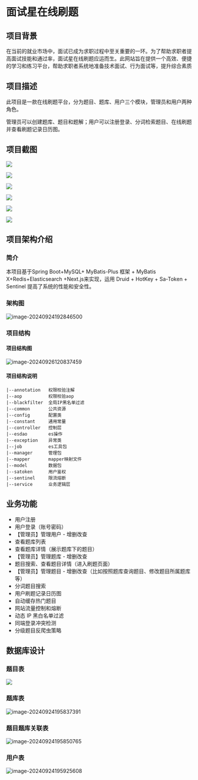# 面试星在线刷题

## 项目背景

在当前的就业市场中，面试已成为求职过程中至关重要的一环。为了帮助求职者提高面试技能和通过率，面试星在线刷题应运而生。此网站旨在提供一个高效、便捷的学习和练习平台，帮助求职者系统地准备技术面试、行为面试等，提升综合素质

## 项目描述

此项目是一款在线刷题平台，分为题目、题库、用户三个模块，管理员和用户两种角色。

管理员可以创建题库、题目和题解；用户可以注册登录、分词检索题目、在线刷题并查看刷题记录日历图。

## 项目截图

![](C:\Users\dell\Desktop\微信截图_20240926120133.png)



![](C:\Users\dell\Desktop\微信截图_20240926120222.png)



![](C:\Users\dell\Desktop\微信截图_20240926120310.png)

![](C:\Users\dell\Desktop\微信截图_20240926120338.png)



![](C:\Users\dell\Desktop\微信截图_20240926120710.png)





![](C:\Users\dell\Desktop\微信截图_20240926120553.png)

## 项目架构介绍

### 简介

本项目基于Spring Boot+MySQL\+ MyBatis-Plus 框架 + MyBatis X+Redis+Elasticsearch +Next.js来实现，运用 Druid + HotKey + Sa-Token + Sentinel 提高了系统的性能和安全性。

### 架构图

![image-20240924192846500](C:\Users\dell\AppData\Roaming\Typora\typora-user-images\image-20240924192846500.png)

### 项目结构

#### 项目结构图

![image-20240926120837459](C:\Users\dell\AppData\Roaming\Typora\typora-user-images\image-20240926120837459.png)

#### 项目结构说明

```
|--annotation   权限校验注解
|--aop          权限校验aop
|--blackfilter  全局IP黑名单过滤
|--common       公共资源
|--config       配置类
|--constant     通用常量
|--controller   控制层
|--esdao        es操作
|--exception    异常类
|--job          es工具包
|--manager      管理包
|--mapper       mapper映射文件
|--model        数据包
|--satoken      用户鉴权
|--sentinel     限流熔断
|--service      业务逻辑层
```




## 业务功能

- 用户注册
- 用户登录（账号密码）
- 【管理员】管理用户 - 增删改查
- 查看题库列表
- 查看题库详情（展示题库下的题目）
- 【管理员】管理题库 - 增删改查
- 题目搜索、查看题目详情（进入刷题页面）
- 【管理员】管理题目 - 增删改查（比如按照题库查询题目、修改题目所属题库等）
- 分词题目搜索
- 用户刷题记录日历图
- 自动缓存热门题目
- 网站流量控制和熔断
- 动态 IP 黑白名单过滤
- 同端登录冲突检测
- 分级题目反爬虫策略

## 数据库设计

### 题目表

![](C:\Users\dell\Desktop\微信截图_20240926114556.png)

### 题库表

![image-20240924195837391](C:\Users\dell\AppData\Roaming\Typora\typora-user-images\image-20240924195837391.png)

### 题目题库关联表

![image-20240924195850765](C:\Users\dell\AppData\Roaming\Typora\typora-user-images\image-20240924195850765.png)

### 用户表

![image-20240924195925608](C:\Users\dell\AppData\Roaming\Typora\typora-user-images\image-20240924195925608.png)